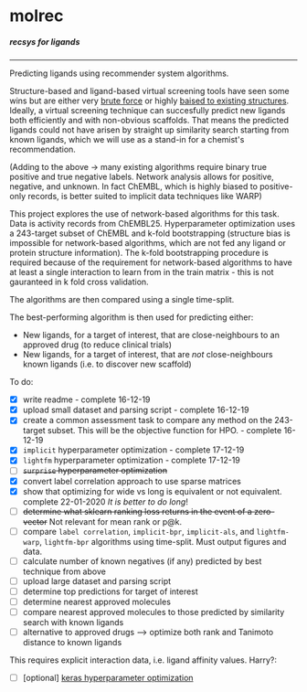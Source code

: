 # molrec
##### recsys for ligands
---


Predicting ligands using recommender system algorithms.

Structure-based and ligand-based virtual screening tools have seen some wins but are either very [brute force](https://www.nature.com/articles/s41586-019-0917-9) or highly [baised to existing structures](https://pubs.acs.org/doi/10.1021/acs.jcim.7b00403). Ideally, a virtual screening technique can succesfully predict new ligands both efficiently and with non-obvious scaffolds. That means the predicted ligands could not have arisen by straight up similarity search starting from known ligands, which we will use as a stand-in for a chemist's recommendation.

(Adding to the above -> many existing algorithms require binary true positive and true negative labels. Network analysis allows for positive, negative, and unknown. In fact ChEMBL, which is highly biased to positive-only records, is better suited to implicit data techniques like WARP) 

This project explores the use of network-based algorithms for this task. Data is activity records from ChEMBL25. Hyperparameter optimization uses a 243-target subset of ChEMBL and k-fold bootstrapping (structure bias is impossible for network-based algorithms, which are not fed any ligand or protein structure information). The k-fold bootstrapping procedure is required because of the requirement for network-based algorithms to have at least a single interaction to learn from in the train matrix - this is not gauranteed in k fold cross validation. 

The algorithms are then compared using a single time-split. 

The best-performing algorithm is then used for predicting either: 
* New ligands, for a target of interest, that are close-neighbours to an approved drug (to reduce clinical trials)
* New ligands, for a target of interest, that are _not_ close-neighbours known ligands (i.e. to discover new scaffold) 

To do:
- [x] write readme - complete 16-12-19
- [x] upload small dataset and parsing script - complete 16-12-19
- [x] create a common assessment task to compare any method on the 243-target subset. This will be the objective function for HPO. - complete 16-12-19
- [x] `implicit` hyperparameter optimization - complete 17-12-19
- [x] `lightfm` hyperparameter optimization - complete 17-12-19
- [ ] ~~`surprise` hyperparameter optimization~~
- [x] convert label correlation approach to use sparse matrices
- [x] show that optimizing for wide vs long is equivalent or not equivalent. complete 22-01-2020
  _It is better to do long_!
- [ ] ~~determine what sklearn ranking loss returns in the event of a zero-vector~~ Not relevant for mean rank or p@k. 
- [ ] compare `label correlation`, `implicit-bpr`, `implicit-als`, and `lightfm-warp`, `lightfm-bpr` algorithms using time-split. Must output figures and data.
- [ ] calculate number of known negatives (if any) predicted by best technique from above
- [ ] upload large dataset and parsing script
- [ ] determine top predictions for target of interest
- [ ] determine nearest approved molecules
- [ ] compare nearest approved molecules to those predicted by similarity search with known ligands
- [ ] alternative to approved drugs --> optimize both rank and Tanimoto distance to known ligands

This requires explicit interaction data, i.e. ligand affinity values. Harry?:
- [ ] [optional] [keras hyperparameter optimization](https://www.onceupondata.com/2019/02/10/nn-collaborative-filtering/)
